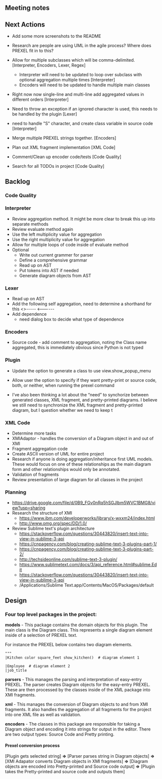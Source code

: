 ## Meeting notes

## Next Actions

* Add some more screenshots to the README
* Research are people are using UML in the agile process? Where does PREXEL fit in to this?
    
* Allow for multiple subclasses which will be comma-delimited. [Interpreter, Encoders, Lexer, Regex]
    * Interpreter will need to be updated to loop over subclass with optional aggregation multiple times [Interpreter]
    * Encoders will need to be updated to handle multiple main classes
* Right now now single-line and multi-line add aggregated values in different orders [Interpreter]
* Need to throw an exception if an ignored character is used, this needs to be handled by the plugin [Lexer]
* need to handle "S" character, and create class variable in source code [Interpreter]
* Merge multiple PREXEL strings together. [Encoders]
* Plan out XML fragment implementation [XML Code]

* Comment/Clean up encoder code/tests [Code Quality]
* Search for all TODOs in project [Code Quality]

## Backlog

### Code Quality

### Interpreter

* Review aggregation method. It might be more clear to break this up into 
separate methods
* Review evaluate method again
* Use the left multiplicity value for aggregation
* Use the right multiplicity value for aggregation
* Allow for multiple loops of code inside of evaluate method
* Optional
    * Write out current grammer for parser
    * Define a comprehensive grammar
    * Read up on AST
    * Put tokens into AST if needed
    * Generate diagram objects from AST

### Lexer

* Read up on AST
* Add the following self aggregation, need to determine a shorthand for this
    <>-----
    <------
* Add dependence
    * need dialog box to decide what type of dependence

### Encoders

* Source code - add comment to aggregation, noting the Class name aggregated,
this is immediately obvious since Python is not typed
    
### Plugin

* Update the option to generate a class to use view.show_popup_menu
* Allow user the option to specify if they want pretty-print or source code, 
both, or neither, when running the prexel command

* I’ve also been thinking a lot about the “need” to synchorize between 
generated classes, XML fragment, and pretty-printed diagrams. 
I believe we still need to synchronize the XML fragment and pretty-printed 
diagram, but I question whether we need to keep t

### XML Code

* Determine more tasks 
* XMIAdaptor - handles the conversion of a Diagram object in and out of XMI
* Fragment aggregation code
* Create ASCII version of UML for entire project
* Research if anyone is doing aggregation/inheritance first UML models. These would focus on 
one of these relationships as the main diagram form and other relationships would only be annotated.
* Validation of fragments
* Review presentation of large diagram for all classes in the project 

### Planning

* https://drive.google.com/file/d/0B9_FGv0nRq5hSGJlbm5WVC1BMG8/view?usp=sharing
* Research the structure of XMI
    * https://www.ibm.com/developerworks/library/x-wxxm24/index.html
    * http://www.omg.org/spec/DD/1.0/
* Review Sublime text's plugin architecture
    * https://stackoverflow.com/questions/30443820/insert-text-into-view-in-sublime-3-api
    * https://cnpagency.com/blog/creating-sublime-text-3-plugins-part-1/
    * https://cnpagency.com/blog/creating-sublime-text-3-plugins-part-2/
    * http://techsideonline.com/sublime-text-3-plugin/
    * https://www.sublimetext.com/docs/3/api_reference.html#sublime.Edit
    * https://stackoverflow.com/questions/30443820/insert-text-into-view-in-sublime-3-api
    * /Applications/Sublime Text.app/Contents/MacOS/Packages/default

## Design

### Four top level packages in the project:

**models** - This package contains the domain objects for this plugin. The main class
is the Diagram class. This represents a single diagram element inside of a selection of PREXEL
text. 

For instance the PREXEL below contains two diagram elements.

    """
    |Kitchen color square_feet show_kitchen()  # diagram element 1
    
    |Employee  # diagram element 2
    |job_title
    
**parsers** - This manages the parsing and interpretation of easy-entry PREXEL. 
The parser creates Diagram objects for the easy-entry PREXEL. These are then processed
by the classes inside of the XML package into XMI fragments.

**xml** - This manages the conversion of Diagram objects to and from XMI fragments.
It also handles the aggregation of all fragments for the project into one XML file as well
as validation.

**encoders** - The classes in this package are responsible for taking a Diagram object
and encoding it into strings for output in the editor. There are two output types:
Source Code and Pretty printing.

#### Prexel conversion process

[Plugin gets selected string] **=>** [Parser parses string in Diagram objects] **=>** [XMI Adapator converts
Diagram objects in XMI fragments] **=>** [Diagram objects are encoded into Pretty-printed and Source code
output] **=>** [Plugin takes the Pretty-printed and source code and outputs them]

